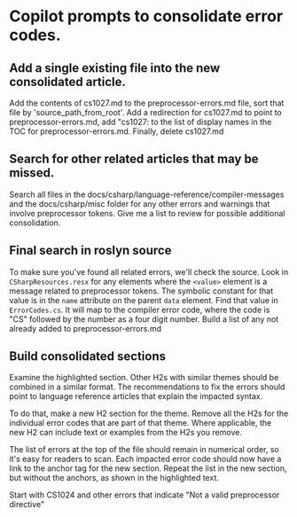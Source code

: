 # Copilot prompts to consolidate error codes.

## Add a single existing file into the new consolidated article. 

Add the contents of cs1027.md to the preprocessor-errors.md file, sort that file by 'source_path_from_root'. Add a redirection for cs1027.md to point to preprocessor-errors.md, add "cs1027: to the list of display names in the TOC for preprocessor-errors.md. Finally, delete cs1027.md

## Search for other related articles that may be missed.

Search all files in the docs/csharp/language-reference/compiler-messages and the docs/csharp/misc folder for any other errors and warnings that involve preprocessor tokens. Give me a list to review for possible additional consolidation.

## Final search in roslyn source

To make sure you've found all related errors, we'll check the source.  Look in `CSharpResources.resx` for any elements where the `<value>` element is a message related to preprocessor tokens. The symbolic constant for that value is in the `name` attribute on the parent `data` element. Find that value in `ErrorCodes.cs`. It will map to the compiler error code, where the code is "CS" followed by the number as a four digit number. Build a list of any not already added to preprocessor-errors.md

## Build consolidated sections

Examine the highlighted section. Other H2s with similar themes should be combined in a similar format. The recommendations to fix the errors should point to language reference articles that explain the impacted syntax.

To do that, make a new H2 section for the theme. Remove all the H2s for the individual error codes that are part of that theme. Where applicable, the new H2 can include text or examples from the H2s you remove.

The list of errors at the top of the file should remain in numerical order, so it's easy for readers to scan. Each impacted error code should now have a link to the anchor tag for the new section. Repeat the list in the new section, but without the anchors, as shown in the highlighted text.

Start with CS1024 and other errors that indicate "Not a valid preprocessor directive"